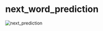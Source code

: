 # next_word_prediction

![next_prediction](https://github.com/tanish-1/next_word_prediction/assets/94254649/a41ee18f-c57e-4e41-b62d-db0367ff4304)
